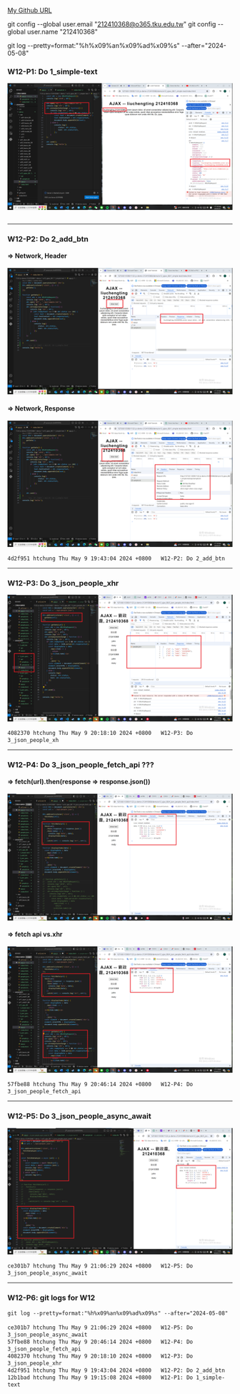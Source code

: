 [My Github URL](https://github.com/github212410368/1122-js-demo-212410368.git)

git config --global user.email "212410368@o365.tku.edu.tw"
git config --global user.name "212410368"

git log --pretty=format:"%h%x09%an%x09%ad%x09%s" --after="2024-05-08"


### W12-P1: Do 1_simple-text
 
![](w12-p1.png)
 
```

```
 
---

### W12-P2: Do 2_add_btn
 
#### => Network, Header
 
![](w12-p2-1.png)
 
#### => Network, Response
 
![](w12-p2-2.png)
 
```
4d2f951 htchung Thu May 9 19:43:04 2024 +0800   W12-P2: Do 2_add_btn
```
 
---

### W12-P3: Do 3_json_people_xhr
 
![](w12-p3.png)
 
```
4082370 htchung Thu May 9 20:18:10 2024 +0800   W12-P3: Do 3_json_people_xh
```
 
---

### W12-P4: Do 3_json_people_fetch_api ???
 
#### => fetch(url).then(response => response.json())
 
![](w12-p4-1.png)
 
#### => fetch api vs.xhr
 
![](w12-p4-2.png)
 
```
57fbe88 htchung Thu May 9 20:46:14 2024 +0800   W12-P4: Do 3_json_people_fetch_api
```
 
---

### W12-P5: Do 3_json_people_async_await
 
![](w12-p5.png)
 
```
ce301b7 htchung Thu May 9 21:06:29 2024 +0800   W12-P5: Do 3_json_people_async_await
```
 
---

### W12-P6: git logs for W12
 
```
git log --pretty=format:"%h%x09%an%x09%ad%x09%s" --after="2024-05-08"
 
ce301b7 htchung Thu May 9 21:06:29 2024 +0800   W12-P5: Do 3_json_people_async_await
57fbe88 htchung Thu May 9 20:46:14 2024 +0800   W12-P4: Do 3_json_people_fetch_api
4082370 htchung Thu May 9 20:18:10 2024 +0800   W12-P3: Do 3_json_people_xhr
4d2f951 htchung Thu May 9 19:43:04 2024 +0800   W12-P2: Do 2_add_btn
12b1bad htchung Thu May 9 19:15:08 2024 +0800   W12-P1: Do 1_simple-text
 
```